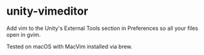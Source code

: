 # unity-vimeditor
Add vim to the Unity's External Tools section in Preferences so all your files open in gvim.

Tested on macOS with MacVim installed via brew.
